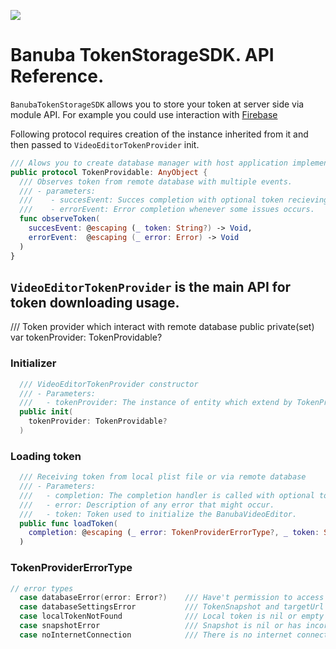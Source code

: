 [![](https://www.banuba.com/hubfs/Banuba_November2018/Images/Banuba%20SDK.png)](https://www.banuba.com/video-editor-sdk)

# Banuba TokenStorageSDK. API Reference.

`BanubaTokenStorageSDK` allows you to store your token at server side via module API. For example you could use interaction with [Firebase](https://app.gitbook.com/o/aA7b4CF3LLQIe3mrRHNn/s/k2cNUcDkN2oIE0fKtWIu/platforms/ios/api-samples/banuba-tokenstoragesdk-api-sample)

Following protocol requires creation of the instance inherited from it and then passed to `VideoEditorTokenProvider` init.

```swift
/// Alows you to create database manager with host application implementation.
public protocol TokenProvidable: AnyObject {
  /// Observes token from remote database with multiple events.
  /// - parameters:
  ///    - succesEvent: Succes completion with optional token recieving.
  ///    - errorEvent: Error completion whenever some issues occurs.
  func observeToken(
    succesEvent: @escaping (_ token: String?) -> Void,
    errorEvent:  @escaping (_ error: Error) -> Void
  )
}
```

## `VideoEditorTokenProvider` is the main API for token downloading usage.

/// Token provider which interact with remote database
  public private(set) var tokenProvider: TokenProvidable?

### Initializer

```swift
  /// VideoEditorTokenProvider constructor
  /// - Parameters:
  ///   - tokenProvider: The instance of entity which extend by TokenProvidable interface.
  public init(
    tokenProvider: TokenProvidable?
  )
```

### Loading token

```swift
  /// Receiving token from local plist file or via remote database
  /// - Parameters:
  ///   - completion: The completion handler is called with optional token and some optional errors.
  ///   - error: Description of any error that might occur.
  ///   - token: Token used to initialize the BanubaVideoEditor.
  public func loadToken(
    completion: @escaping (_ error: TokenProviderErrorType?, _ token: String?) -> Void
  )
```

### TokenProviderErrorType

```swift
// error types
  case databaseError(error: Error?)    /// Have't permission to access database
  case databaseSettingsError           /// TokenSnapshot and targetUrl are not setted
  case localTokenNotFound              /// Local token is nil or empty
  case snapshotError                   /// Snapshot is nil or has incorrect type
  case noInternetConnection            /// There is no internet connection
```


